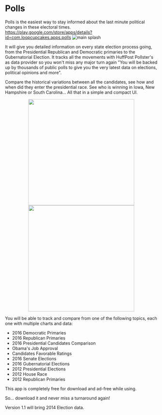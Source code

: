 # Polls
Polls is the easiest way to stay informed about the last minute political changes in these electoral times. 
https://play.google.com/store/apps/details?id=com.loopcupcakes.apps.polls
![main splash](http://i.imgur.com/bvRqt1J.png)

It will give you detailed information on every state election process going, from the Presidential Republican and Democratic primaries to the Gubernatorial Election.
It tracks all the movements with HuffPost Pollster's as data provider so you won't miss any major turn again "You will be backed up by thousands of public polls to give you the very latest data on elections, political opinions and more".

Compare the historical variations between all the candidates, see how and when did they enter the presidential race. See who is winning in Iowa, New Hampshire or South Carolina... All that in a simple and compact UI.

<p align="center">
  <img src="http://i.imgur.com/dXFWLmL.png" width="350"/>
  <img src="http://i.imgur.com/bBPDHIl.png" width="350"/>
</p>

You will be able to track and compare from one of the following topics, each one with multiple charts and data:

- 2016 Democratic Primaries
- 2016 Republican Primaries
- 2016 Presidential Candidates Comparison
- Obama's Job Approval
- Candidates Favorable Ratings
- 2016 Senate Elections
- 2016 Gubernatorial Elections
- 2012 Presidential Elections
- 2012 House Race
- 2012 Republican Primaries

This app is completely free for download and ad-free while using.

So... download it and never miss a turnaround again!

Version 1.1 will bring 2014 Election data.
